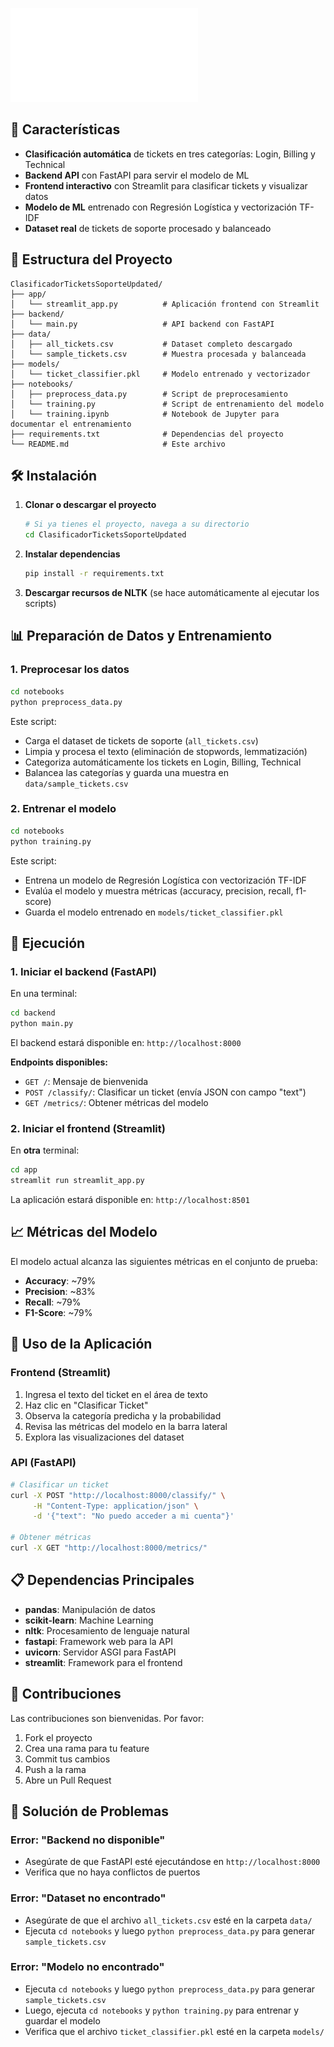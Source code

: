 ![Portada](Portada.pdf)

## 🚀 Características

- **Clasificación automática** de tickets en tres categorías: Login, Billing y Technical
- **Backend API** con FastAPI para servir el modelo de ML
- **Frontend interactivo** con Streamlit para clasificar tickets y visualizar datos
- **Modelo de ML** entrenado con Regresión Logística y vectorización TF-IDF
- **Dataset real** de tickets de soporte procesado y balanceado

## 📁 Estructura del Proyecto

```
ClasificadorTicketsSoporteUpdated/
├── app/
│   └── streamlit_app.py          # Aplicación frontend con Streamlit
├── backend/
│   └── main.py                   # API backend con FastAPI
├── data/
│   ├── all_tickets.csv           # Dataset completo descargado
│   └── sample_tickets.csv        # Muestra procesada y balanceada
├── models/
│   └── ticket_classifier.pkl     # Modelo entrenado y vectorizador
├── notebooks/
│   ├── preprocess_data.py        # Script de preprocesamiento
│   └── training.py               # Script de entrenamiento del modelo
│   └── training.ipynb            # Notebook de Jupyter para documentar el entrenamiento
├── requirements.txt              # Dependencias del proyecto
└── README.md                     # Este archivo
```

## 🛠️ Instalación

1. **Clonar o descargar el proyecto**
   ```bash
   # Si ya tienes el proyecto, navega a su directorio
   cd ClasificadorTicketsSoporteUpdated
   ```

2. **Instalar dependencias**
   ```bash
   pip install -r requirements.txt
   ```

3. **Descargar recursos de NLTK** (se hace automáticamente al ejecutar los scripts)

## 📊 Preparación de Datos y Entrenamiento

### 1. Preprocesar los datos
```bash
cd notebooks
python preprocess_data.py
```

Este script:
- Carga el dataset de tickets de soporte (`all_tickets.csv`)
- Limpia y procesa el texto (eliminación de stopwords, lemmatización)
- Categoriza automáticamente los tickets en Login, Billing, Technical
- Balancea las categorías y guarda una muestra en `data/sample_tickets.csv`

### 2. Entrenar el modelo
```bash
cd notebooks
python training.py
```

Este script:
- Entrena un modelo de Regresión Logística con vectorización TF-IDF
- Evalúa el modelo y muestra métricas (accuracy, precision, recall, f1-score)
- Guarda el modelo entrenado en `models/ticket_classifier.pkl`

## 🚀 Ejecución

### 1. Iniciar el backend (FastAPI)
En una terminal:
```bash
cd backend
python main.py
```

El backend estará disponible en: `http://localhost:8000`

**Endpoints disponibles:**
- `GET /`: Mensaje de bienvenida
- `POST /classify/`: Clasificar un ticket (envía JSON con campo "text")
- `GET /metrics/`: Obtener métricas del modelo

### 2. Iniciar el frontend (Streamlit)
En **otra** terminal:
```bash
cd app
streamlit run streamlit_app.py
```

La aplicación estará disponible en: `http://localhost:8501`

## 📈 Métricas del Modelo

El modelo actual alcanza las siguientes métricas en el conjunto de prueba:
- **Accuracy**: ~79%
- **Precision**: ~83%
- **Recall**: ~79%
- **F1-Score**: ~79%

## 🎯 Uso de la Aplicación

### Frontend (Streamlit)
1. Ingresa el texto del ticket en el área de texto
2. Haz clic en "Clasificar Ticket"
3. Observa la categoría predicha y la probabilidad
4. Revisa las métricas del modelo en la barra lateral
5. Explora las visualizaciones del dataset

### API (FastAPI)
```bash
# Clasificar un ticket
curl -X POST "http://localhost:8000/classify/" \
     -H "Content-Type: application/json" \
     -d '{"text": "No puedo acceder a mi cuenta"}'

# Obtener métricas
curl -X GET "http://localhost:8000/metrics/"
```

## 📋 Dependencias Principales

- **pandas**: Manipulación de datos
- **scikit-learn**: Machine Learning
- **nltk**: Procesamiento de lenguaje natural
- **fastapi**: Framework web para la API
- **uvicorn**: Servidor ASGI para FastAPI
- **streamlit**: Framework para el frontend

## 🤝 Contribuciones

Las contribuciones son bienvenidas. Por favor:
1. Fork el proyecto
2. Crea una rama para tu feature
3. Commit tus cambios
4. Push a la rama
5. Abre un Pull Request

## 🐛 Solución de Problemas

### Error: "Backend no disponible"
- Asegúrate de que FastAPI esté ejecutándose en `http://localhost:8000`
- Verifica que no haya conflictos de puertos

### Error: "Dataset no encontrado"
- Asegúrate de que el archivo `all_tickets.csv` esté en la carpeta `data/`
- Ejecuta `cd notebooks` y luego `python preprocess_data.py` para generar `sample_tickets.csv`

### Error: "Modelo no encontrado"
- Ejecuta `cd notebooks` y luego `python preprocess_data.py` para generar `sample_tickets.csv`
- Luego, ejecuta `cd notebooks` y `python training.py` para entrenar y guardar el modelo
- Verifica que el archivo `ticket_classifier.pkl` esté en la carpeta `models/`
